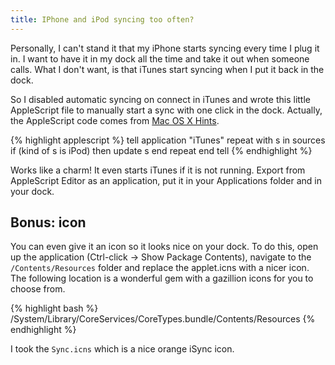 ```yaml
---
title: IPhone and iPod syncing too often?
---
```


Personally, I can't stand it that my iPhone starts syncing every time I plug it
in. I want to have it in my dock all the time and take it out when someone
calls. What I don't want, is that iTunes start syncing when I put it back in
the dock.

So I disabled automatic syncing on connect in iTunes and wrote this little
AppleScript file to manually start a sync with one click in the dock. Actually,
the AppleScript code comes from <a
href="http://www.macosxhints.com/article.php?story=20080423220708741">Mac OS X
Hints</a>.

{% highlight applescript %}
tell application "iTunes"
repeat with s in sources
if (kind of s is iPod) then update s
end repeat
end tell
{% endhighlight %}

Works like a charm! It even starts iTunes if it is not running. Export from
AppleScript Editor as an application, put it in your Applications folder and in
your dock.

## Bonus: icon

You can even give it an icon so it looks nice on your dock. To do this, open up
the application (Ctrl-click -> Show Package Contents), navigate to the
`/Contents/Resources` folder and replace the applet.icns with a nicer icon. The
following location is a wonderful gem with a gazillion icons for you to choose
from.

{% highlight bash %}
/System/Library/CoreServices/CoreTypes.bundle/Contents/Resources
{% endhighlight %}

I took the `Sync.icns` which is a nice orange iSync icon.
